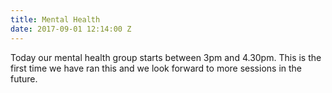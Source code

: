 ```yaml
---
title: Mental Health
date: 2017-09-01 12:14:00 Z
---
```


Today our mental health group starts between 3pm and 4.30pm. This is the first time we have ran this and we look forward to more sessions in the future.